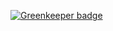 

[![Greenkeeper badge](https://badges.greenkeeper.io/kuldeepkeshwar/pubic-proxy.svg)](https://greenkeeper.io/)